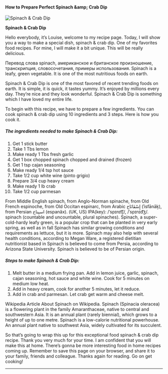             

#### How to Prepare Perfect Spinach &amp;amp; Crab Dip

![Spinach &amp; Crab Dip](https://img-global.cpcdn.com/recipes/a53d1f64802ecee9/751x532cq70/spinach-crab-dip-recipe-main-photo.jpg)

**Spinach &amp; Crab Dip**

Hello everybody, it’s Louise, welcome to my recipe page. Today, I will show you a way to make a special dish, spinach & crab dip. One of my favorites food recipes. For mine, I will make it a bit unique. This will be really delicious.

Перевод слова spinach, американское и британское произношение, транскрипция, словосочетания, примеры использования. Spinach is a leafy, green vegetable. It is one of the most nutritious foods on earth.

Spinach & Crab Dip is one of the most favored of recent trending foods on earth. It is simple, it is quick, it tastes yummy. It’s enjoyed by millions every day. They’re nice and they look wonderful. Spinach & Crab Dip is something which I have loved my entire life.

To begin with this recipe, we have to prepare a few ingredients. You can cook spinach & crab dip using 10 ingredients and 3 steps. Here is how you cook it.

##### The ingredients needed to make Spinach & Crab Dip:

1.  Get 1 stick butter
2.  Take 1 Tbs lemon
3.  Make ready 1 Tbs fresh garlic
4.  Get 1 box chopped spinach chopped and drained (frozen)
5.  Get 1 tsp cajan seasoning
6.  Make ready 1/4 tsp hot sauce
7.  Take 1/2 cup white wine (pinto grigio)
8.  Prepare 3/4 cup heavy cream
9.  Make ready 1 lb crab
10.  Take 1/2 cup parmesan

From Middle English spinach, from Anglo-Norman spinache, from Old French espinoche, from Old Occitan espinarc, from Arabic إِسْفَانَاخ‎ (ʾisfānāḵ), from Persian اسپناخ‎ (espanâx). (UK, US) IPA(key): /ˈspɪnɪt͡ʃ/, /ˈspɪnɪd͡ʒ/. spinach (countable and uncountable, plural spinaches). Spinach, a super-cold-hardy leafy green, is a popular crop that can be planted in very early spring, as well as in fall Spinach has similar growing conditions and requirements as lettuce, but it is more. Spinach may also help with several health conditions, according to Megan Ware, a registered dietitian nutritionist based in Spinach is believed to come from Persia, according to Arizona State University. Spinach is believed to be of Persian origin.

##### Steps to make Spinach & Crab Dip:

1.  Melt butter in a medium frying pan. Add in lemon juice, garlic, spinach, cajan seasoning, hot sauce and white wine. Cook for 5 minutes on medium low heat.
2.  Add in heavy cream, cook for another 5 minutes, let it reduce.
3.  Add in crab and parmesan. Let crab get warm and cheese melt.

Wikipedia Article About Spinach on Wikipedia. Spinach (Spinacia oleracea) is a flowering plant in the family Amaranthaceae, native to central and southwestern Asia. It is an annual plant (rarely biennial), which grows to a height of up to one metre. Spinach is a low-calorie nutritional powerhouse. An annual plant native to southwest Asia, widely cultivated for its succulent.

So that’s going to wrap this up for this exceptional food spinach & crab dip recipe. Thank you very much for your time. I am confident that you will make this at home. There’s gonna be more interesting food in home recipes coming up. Remember to save this page on your browser, and share it to your family, friends and colleague. Thanks again for reading. Go on get cooking!

* * *